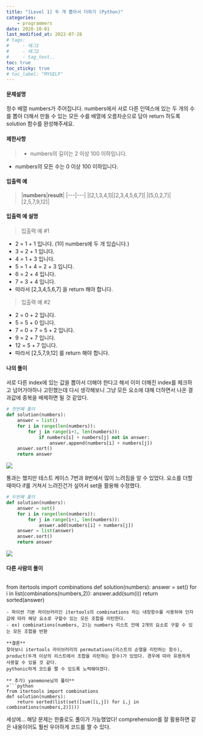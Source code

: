 ```yaml
---
title: "[Level 1] 두 개 뽑아서 더하기 (Python)"
categories: 
    - programmers
date: 2020-10-01
last_modified_at: 2022-07-28
# tags:
#     - 태그1
#     - 태그2
#     - tag_test..
toc: true
toc_sticky: true
# toc_label: "MYSELF"
---
```

#### **문제설명**
정수 배열 numbers가 주어집니다. numbers에서 서로 다른 인덱스에 있는 두 개의 수를 뽑아 더해서 만들 수 있는 모든 수를 배열에 오름차순으로 담아 return 하도록 solution 함수를 완성해주세요.

#### **제한사항**
> - numbers의 길이는 2 이상 100 이하입니다.
- numbers의 모든 수는 0 이상 100 이하입니다.

#### **입출력 예**
> |**numbers**|**result**|
|---|---|
|[2,1,3,4,1]|[2,3,4,5,6,7]|
|[5,0,2,7]|[2,5,7,9,12]|

#### **입출력 예 설명**

> 입출력 예 #1
- 2 = 1 + 1 입니다. (1이 numbers에 두 개 있습니다.)
- 3 = 2 + 1 입니다.
- 4 = 1 + 3 입니다.
- 5 = 1 + 4 = 2 + 3 입니다.
- 6 = 2 + 4 입니다.
- 7 = 3 + 4 입니다.
- 따라서 [2,3,4,5,6,7] 을 return 해야 합니다.

> 입출력 예 #2
- 2 = 0 + 2 입니다.
- 5 = 5 + 0 입니다.
- 7 = 0 + 7 = 5 + 2 입니다.
- 9 = 2 + 7 입니다.
- 12 = 5 + 7 입니다.
- 따라서 [2,5,7,9,12] 를 return 해야 합니다.

#### **나의 풀이**
서로 다른 index에 있는 값을 뽑아서 더해야 한다고 해서 이미 더해진 index를 체크하고 넘어가야하나 고민했는데 다시 생각해보니 그냥 모든 요소에 대해 더하면서 나온 결과값에 중복을 배제하면 될 것 같았다.

```python
# 첫번째 풀이
def solution(numbers):
    answer = list()
    for i in range(len(numbers)):
        for j in range(i+1, len(numbers)):
            if numbers[i] + numbers[j] not in answer:
                answer.append(numbers[i] + numbers[j])
    answer.sort()
    return answer
```
![](https://images.velog.io/images/ckr3453/post/a7e294f9-2921-47ad-bfe7-30acfc273641/image.png)

통과는 했지만 테스트 케이스 7번과 8번에서 많이 느려짐을 알 수 있었다. 요소를 더할때마다 if를 거쳐서 느려진건가 싶어서 set을 활용해 수정했다.
```python
# 두번째 풀이
def solution(numbers):
    answer = set()
    for i in range(len(numbers)):
        for j in range(i+1, len(numbers)):
            answer.add(numbers[i] + numbers[j])
    answer = list(answer)
    answer.sort()
    return answer
```
![](https://images.velog.io/images/ckr3453/post/ce570b23-f75e-426b-a077-0afb46b3cd27/image.png)

#### **다른 사람의 풀이**
> ```python
from itertools import combinations
def solution(numbers):
    answer = set()
    for i in list(combinations(numbers,2)):
        answer.add(sum(i))
    return sorted(answer)
```
- 파이썬 기본 라이브러리인 itertools의 combinations 라는 내장함수를 사용하여 인자값에 따라 해당 요소로 구할수 있는 모든 조합을 리턴한다.
- ex) combinations(numbers, 2)는 numbers 리스트 안에 2개의 요소로 구할 수 있는 모든 조합을 반환 

**결론**
찾아보니 itertools 라이브러리의 permutations(리스트의 순열을 리턴하는 함수), product(두개 이상의 리스트에서 조합을 리턴하는 함수)가 있었다. 경우에 따라 유용하게 사용할 수 있을 것 같다.
pythonic하게 코드를 짤 수 있도록 노력해야겠다.

** 추가) yanemone님의 풀이**
>```python
from itertools import combinations
def solution(numbers):
    return sorted(list(set([sum([i,j]) for i,j in combinations(numbers,2)])))
```

세상에... 해당 문제는 한줄로도 풀이가 가능했었다! comprehension를 잘 활용하면 같은 내용이어도 훨씬 우아하게 코드를 짤 수 있다.